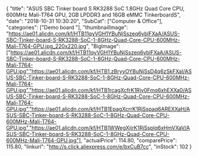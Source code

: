{
	"title": "ASUS SBC Tinker board S RK3288 SoC 1.8GHz Quad Core CPU, 600MHz Mali-T764 GPU, 2GB LPDDR3 and 16GB eMMC  TinkerboardS",
	"date": "2018-10-31 10:30:20",
	"SubCat": ["Computer & Office"],
	"categories": ["Demo board "],
	"thumbnailImage": "https://ae01.alicdn.com/kf/HTB11qyVGH1YBuNjSszeq6yblFXaA/ASUS-SBC-Tinker-board-S-RK3288-SoC-1-8GHz-Quad-Core-CPU-600MHz-Mali-T764-GPU.jpg_220x220.jpg",
	"BigImage": ["https://ae01.alicdn.com/kf/HTB11qyVGH1YBuNjSszeq6yblFXaA/ASUS-SBC-Tinker-board-S-RK3288-SoC-1-8GHz-Quad-Core-CPU-600MHz-Mali-T764-GPU.jpg","https://ae01.alicdn.com/kf/HTB1.zBryyOYBuNjSsD4q6zSkFXal/ASUS-SBC-Tinker-board-S-RK3288-SoC-1-8GHz-Quad-Core-CPU-600MHz-Mali-T764-GPU.jpg","https://ae01.alicdn.com/kf/HTB1rcagXcfrK1Rjy0Fmq6xhEXXa0/ASUS-SBC-Tinker-board-S-RK3288-SoC-1-8GHz-Quad-Core-CPU-600MHz-Mali-T764-GPU.jpg","https://ae01.alicdn.com/kf/HTB1EpagXcrrK1RjSspaq6AREXXaH/ASUS-SBC-Tinker-board-S-RK3288-SoC-1-8GHz-Quad-Core-CPU-600MHz-Mali-T764-GPU.jpg","https://ae01.alicdn.com/kf/HTB1WWegXijrK1RjSsplq6xHmVXaV/ASUS-SBC-Tinker-board-S-RK3288-SoC-1-8GHz-Quad-Core-CPU-600MHz-Mali-T764-GPU.jpg"],
	"actualPrice": 114.80,
	"comparePrice": 115.80,
	"linkurl": "http://s.click.aliexpress.com/e/bxCuB7cc",
	"inStock": 102
}
